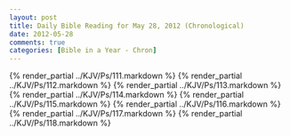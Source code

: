 ```yaml
---
layout: post
title: Daily Bible Reading for May 28, 2012 (Chronological)
date: 2012-05-28
comments: true
categories: [Bible in a Year - Chron]
---
```

{% render_partial ../KJV/Ps/111.markdown %}
{% render_partial ../KJV/Ps/112.markdown %}
{% render_partial ../KJV/Ps/113.markdown %}
{% render_partial ../KJV/Ps/114.markdown %}
{% render_partial ../KJV/Ps/115.markdown %}
{% render_partial ../KJV/Ps/116.markdown %}
{% render_partial ../KJV/Ps/117.markdown %}
{% render_partial ../KJV/Ps/118.markdown %}
